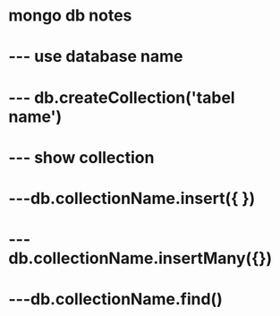 # mongo db notes 

<!-- data creating command  is-->
# --- use database name

<!-- creating collection commans is -->

# --- db.createCollection('tabel name')

<!-- viewing collection -->
# --- show collection

<!-- to inserting new document/record  -->
# ---db.collectionName.insert({ })
# ---db.collectionName.insertMany({})


<!-- to view the data in collection -->
# ---db.collectionName.find()